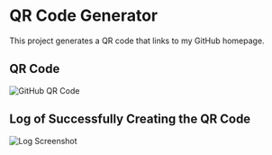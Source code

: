 # QR Code Generator

This project generates a QR code that links to my GitHub homepage.

## QR Code
![GitHub QR Code](qr_codes/github_qr.png)

## Log of Successfully Creating the QR Code
![Log Screenshot](log_screenshot.png)
